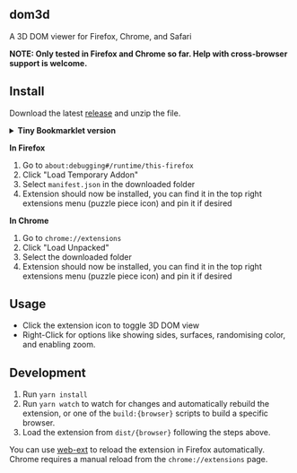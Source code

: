 ## dom3d

A 3D DOM viewer for Firefox, Chrome, and Safari

**NOTE: Only tested in Firefox and Chrome so far. Help with cross-browser support is welcome.**

## Install
Download the latest [release](https://github.com/OrionReed/dom3d/releases) and unzip the file.

<details>
<summary><b>Tiny Bookmarklet version</b></summary>
Simply prefix this code with `javascript:` and save it as a bookmark on Chrome or Firefox. This is a 1-1 equivelant to the full extension with the default configuration.

```js
(()=>{let e=t=>[...t.children].reduce((t,n)=>Math.max(t,e(n)),0)+1,t=e(document.body),n=(e,n=0,o=0)=>`hsl(${n}, 75%, ${Math.min(10+e*(1+60/t),90)+o}%)`,o=document.body;o.style.overflow="visible",o.style.transformStyle="preserve-3d",o.style.perspective=1e4;let r=window.innerWidth/2,i=window.innerHeight/2;o.style.perspectiveOrigin=o.style.transformOrigin=`${r}px ${i}px`,function e(t,o,r,i){for(let l=t.childNodes,s=l.length,d=0;d<s;d++){let s=l[d];if(1!==s.nodeType)continue;let f=n(o,190,-5);Object.assign(s.style,{transform:"translateZ(20px)",overflow:"visible",transformStyle:"preserve-3d",backgroundColor:f});let a=r,c=i;s.offsetParent===t&&(a+=t.offsetLeft,c+=t.offsetTop),e(s,o+1,a,c)}}(o,0,0,0),document.addEventListener("mousemove",e=>{let t=180*(1-e.clientY/window.innerHeight)-90,n=180*e.clientX/window.innerWidth-90;o.style.transform=`rotateX(${t}deg) rotateY(${n}deg)`})})();
```
</details>

**In Firefox**
1. Go to `about:debugging#/runtime/this-firefox`
2. Click "Load Temporary Addon"
3. Select `manifest.json` in the downloaded folder
4. Extension should now be installed, you can find it in the top right extensions menu (puzzle piece icon) and pin it if desired

**In Chrome**
1. Go to `chrome://extensions`
2. Click "Load Unpacked"
3. Select the downloaded folder
4. Extension should now be installed, you can find it in the top right extensions menu (puzzle piece icon) and pin it if desired

## Usage
- Click the extension icon to toggle 3D DOM view
- Right-Click for options like showing sides, surfaces, randomising color, and enabling zoom.

## Development
1. Run `yarn install`
2. Run `yarn watch` to watch for changes and automatically rebuild the extension, or one of the `build:{browser}` scripts to build a specific browser.
3. Load the extension from `dist/{browser}` following the steps above.

You can use [web-ext](https://github.com/mozilla/web-ext) to reload the extension in Firefox automatically. Chrome requires a manual reload from the `chrome://extensions` page.
